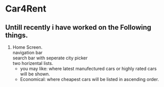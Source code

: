 # Car4Rent
## Untill recently i have worked on the Following things.

1. Home Screen.  
    navigation bar  
    search bar with seperate city picker  
    two horizental lists.  
     - you may like: where latest manufectured cars or highly rated cars will be shown.  
     - Economical: where cheapest cars will be listed in ascending order.
